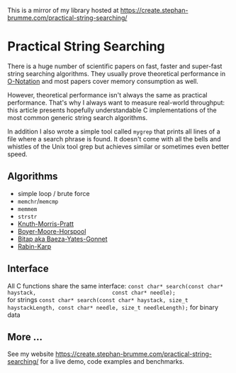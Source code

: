 This is a mirror of my library hosted at https://create.stephan-brumme.com/practical-string-searching/

# Practical String Searching

There is a huge number of scientific papers on fast, faster and super-fast string searching algorithms.
They usually prove theoretical performance in [O-Notation](https://en.wikipedia.org/wiki/O_notation) and most papers cover memory consumption as well.

However, theoretical performance isn't always the same as practical performance.
That's why I always want to measure real-world throughput: this article presents hopefully understandable C implementations of the most common generic string search algorithms.

In addition I also wrote a simple tool called `mygrep` that prints all lines of a file where a search phrase is found.
It doesn't come with all the bells and whistles of the Unix tool grep but achieves similar or sometimes even better speed.

## Algorithms
- simple loop / brute force
- `memchr`/`memcmp`
- `memmem`
- `strstr`
- [Knuth-Morris-Pratt](https://en.wikipedia.org/wiki/Knuth-Morris-Pratt_algorithm)
- [Boyer-Moore-Horspool](https://en.wikipedia.org/wiki/Boyer%E2%80%93Moore_string_search_algorithm)
- [Bitap aka Baeza-Yates-Gonnet](https://en.wikipedia.org/wiki/Bitap_algorithm)
- [Rabin-Karp](https://en.wikipedia.org/wiki/Rabin-Karp_algorithm)

## Interface
All C functions share the same interface:
`const char* search(const char* haystack,                        const char* needle);                     ` for strings
`const char* search(const char* haystack, size_t haystackLength, const char* needle, size_t needleLength);` for binary data

## More ...
See my website https://create.stephan-brumme.com/practical-string-searching/ for a live demo, code examples and benchmarks.
